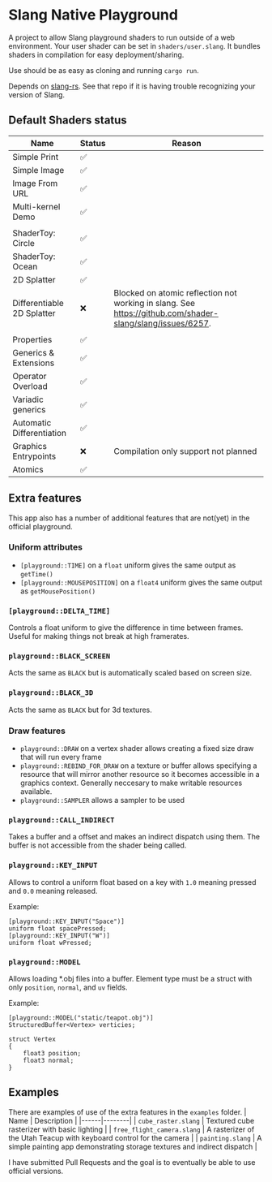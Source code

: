 # Slang Native Playground

A project to allow Slang playground shaders to run outside of a web environment. Your user shader can be set in `shaders/user.slang`. It bundles shaders in compilation for easy deployment/sharing.

Use should be as easy as cloning and running `cargo run`.

Depends on [slang-rs](https://github.com/FloatyMonkey/slang-rs). See that repo if it is having trouble recognizing your version of Slang.

## Default Shaders status

| Name | Status | Reason |
|------|--------|--------|
| Simple Print | ✅ | |
| Simple Image | ✅ | |
| Image From URL | ✅ | |
| Multi-kernel Demo | ✅ | |
| | | |
| ShaderToy: Circle | ✅ | |
| ShaderToy: Ocean | ✅ | |
| 2D Splatter | ✅ | |
| Differentiable 2D Splatter | ❌ | Blocked on atomic reflection not working in slang. See https://github.com/shader-slang/slang/issues/6257. |
| | | |
| Properties | ✅ | |
| Generics & Extensions | ✅ | |
| Operator Overload | ✅ | |
| Variadic generics | ✅ | |
| Automatic Differentiation | ✅ | |
| Graphics Entrypoints | ❌ | Compilation only support not planned |
| Atomics | ✅ | |





## Extra features

This app also has a number of additional features that are not(yet) in the official playground.

### Uniform attributes

* `[playground::TIME]` on a `float` uniform gives the same output as `getTime()`
* `[playground::MOUSEPOSITION]` on a `float4` uniform gives the same output as `getMousePosition()`

### `[playground::DELTA_TIME]`
Controls a float uniform to give the difference in time between frames. Useful for making things not break at high framerates.

### `playground::BLACK_SCREEN`

Acts the same as `BLACK` but is automatically scaled based on screen size.

### `playground::BLACK_3D`

Acts the same as `BLACK` but for 3d textures.

### Draw features

* `playground::DRAW` on a vertex shader allows creating a fixed size draw that will run every frame
* `playground::REBIND_FOR_DRAW` on a texture or buffer allows specifying a resource that will mirror another resource so it becomes accessible in a graphics context. Generally neccesary to make writable resources available.
* `playground::SAMPLER` allows a sampler to be used

### `playground::CALL_INDIRECT`

Takes a buffer and a offset and makes an indirect dispatch using them. The buffer is not accessible from the shader being called.

### `playground::KEY_INPUT`

Allows to control a uniform float based on a key with `1.0` meaning pressed and `0.0` meaning released.

Example:
```slang
[playground::KEY_INPUT("Space")]
uniform float spacePressed;
[playground::KEY_INPUT("W")] 
uniform float wPressed;
```

### `playground::MODEL`

Allows loading *.obj files into a buffer. Element type must be a struct with only `position`, `normal`, and `uv` fields.

Example:

```slang
[playground::MODEL("static/teapot.obj")]
StructuredBuffer<Vertex> verticies;

struct Vertex
{
    float3 position;
    float3 normal;
}
```

## Examples

There are examples of use of the extra features in the `examples` folder.
| Name | Description |
|------|--------|
| `cube_raster.slang` | Textured cube rasterizer with basic lighting |
| `free_flight_camera.slang` | A rasterizer of the Utah Teacup with keyboard control for the camera |
| `painting.slang` | A simple painting app demonstrating storage textures and indirect dispatch |

I have submitted Pull Requests and the goal is to eventually be able to use official versions.


